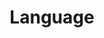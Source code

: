 ---
title: 'Language'
layout: category
permalink: /categories/language/
taxonomy: language
author_profile: true
sidebar_main: true
---